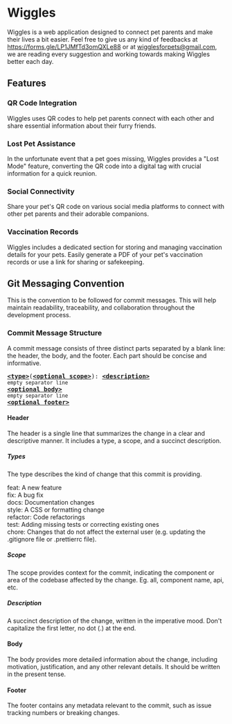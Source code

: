 # Wiggles

Wiggles is a web application designed to connect pet parents and make their lives a bit easier. 
Feel free to give us any kind of feedbacks at https://forms.gle/LP1JMfTd3omQXLe88 or at wigglesforpets@gmail.com, we are reading every suggestion and working towards making Wiggles better each day.

## Features

### QR Code Integration

Wiggles uses QR codes to help pet parents connect with each other and share essential information about their furry friends.

### Lost Pet Assistance

In the unfortunate event that a pet goes missing, Wiggles provides a "Lost Mode" feature, converting the QR code into a digital tag with crucial information for a quick reunion.

### Social Connectivity

Share your pet's QR code on various social media platforms to connect with other pet parents and their adorable companions.

### Vaccination Records

Wiggles includes a dedicated section for storing and managing vaccination details for your pets. Easily generate a PDF of your pet's vaccination records or use a link for sharing or safekeeping.

## Git Messaging Convention

This is the convention to be followed for commit messages. This will help maintain readability, traceability, and collaboration throughout the development process.

### Commit Message Structure

A commit message consists of three distinct parts separated by a blank line: the header, the body, and the footer. Each part should be concise and informative.

<pre>
<b><a href="#types">&lt;type&gt;</a></b></font>(<b><a href="#scope">&lt;optional scope&gt;</a></b>): <b><a href="#description">&lt;description&gt;</a></b>
<sub>empty separator line</sub>
<b><a href="#body">&lt;optional body&gt;</a></b>
<sub>empty separator line</sub>
<b><a href="#footer">&lt;optional footer&gt;</a></b>
</pre>

#### Header

The header is a single line that summarizes the change in a clear and descriptive manner. It includes a type, a scope, and a succinct description. 

##### Types

The type describes the kind of change that this commit is providing.

feat: A new feature <br/>
fix: A bug fix <br/>
docs: Documentation changes <br/>
style: A CSS or formatting change <br/>
refactor: Code refactorings <br/>
test: Adding missing tests or correcting existing ones <br/>
chore: Changes that do not affect the external user (e.g. updating the .gitignore file or .prettierrc file). <br/>

##### Scope

The scope provides context for the commit, indicating the component or area of the codebase affected by the change. Eg. all, component name, api, etc.

##### Description

A succinct description of the change, written in the imperative mood. Don't capitalize the first letter, no dot (.) at the end.

#### Body

The body provides more detailed information about the change, including motivation, justification, and any other relevant details. It should be written in the present tense.

#### Footer

The footer contains any metadata relevant to the commit, such as issue tracking numbers or breaking changes.
